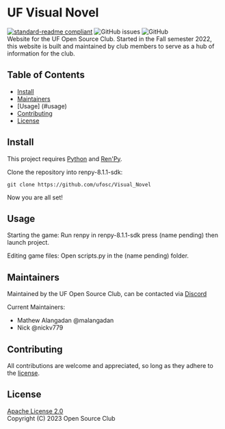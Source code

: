 # UF Visual Novel
[![standard-readme compliant](https://img.shields.io/badge/readme%20style-standard-brightgreen.svg?style=flat-square)](https://github.com/RichardLitt/standard-readme) ![GitHub issues](https://img.shields.io/github/issues-raw/ufosc/VisualNovel) ![GitHub](https://img.shields.io/github/license/ufosc/VisualNovel) 
<br/>
Website for the UF Open Source Club. Started in the Fall semester 2022, this website is built and maintained by club members to serve as a hub of information for the club.

## Table of Contents
- [Install](#install)
- [Maintainers](#maintainers)
- [Usage] (#usage)
- [Contributing](#contributing)
- [License](#license)

## Install
This project requires [Python](https://www.python.org/downloads/) and [Ren'Py](https://www.renpy.org/). 

Clone the repository into renpy-8.1.1-sdk:
```
git clone https://github.com/ufosc/Visual_Novel
```
Now you are all set!

## Usage
Starting the game: Run renpy in renpy-8.1.1-sdk press (name pending) then launch project.

Editing game files: Open scripts.py in the (name pending) folder.

## Maintainers
Maintained by the UF Open Source Club, can be contacted via [Discord](https://discord.gg/j9g5dqSVD8)

Current Maintainers: 
- Mathew Alangadan @malangadan
- Nick @nickv779

## Contributing
All contributions are welcome and appreciated, so long as they adhere to the [license](#license).
## License
[Apache License 2.0](LICENSE.md) <br/>
Copyright (C) 2023 Open Source Club
